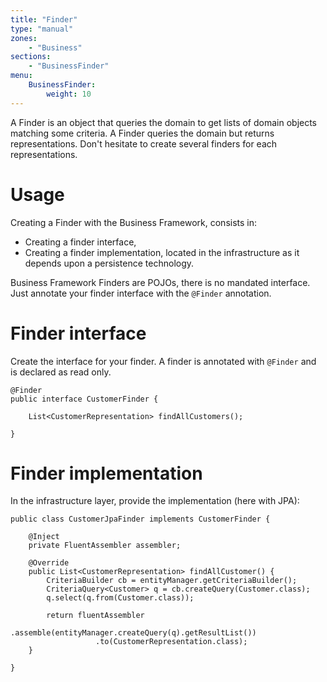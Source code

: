 ```yaml
---
title: "Finder"
type: "manual"
zones:
    - "Business"
sections:
    - "BusinessFinder"
menu:
    BusinessFinder:
        weight: 10
---
```


A Finder is an object that queries the domain to get lists of domain objects matching some criteria. A Finder queries 
the domain but returns representations. Don't hesitate to create several finders for each representations.

# Usage

Creating a Finder with the Business Framework, consists in:

* Creating a finder interface,
* Creating a finder implementation, located in the infrastructure as it depends upon a persistence technology.

Business Framework Finders are POJOs, there is no mandated interface. Just annotate your finder interface with the
`@Finder` annotation.

# Finder interface

Create the interface for your finder. A finder is annotated with `@Finder` and is declared as read only.

```
@Finder
public interface CustomerFinder {

    List<CustomerRepresentation> findAllCustomers();

}
```

# Finder implementation

In the infrastructure layer, provide the implementation (here with JPA):

```
public class CustomerJpaFinder implements CustomerFinder {

    @Inject
    private FluentAssembler assembler;

    @Override
    public List<CustomerRepresentation> findAllCustomer() {
        CriteriaBuilder cb = entityManager.getCriteriaBuilder();
        CriteriaQuery<Customer> q = cb.createQuery(Customer.class);
        q.select(q.from(Customer.class));

        return fluentAssembler
                   .assemble(entityManager.createQuery(q).getResultList())
                   .to(CustomerRepresentation.class);            
    }
    
}
```